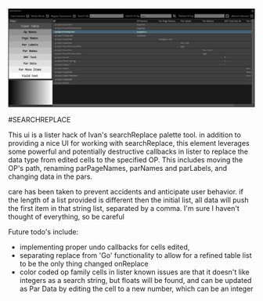 ![Screenshot](/SearchReplace/lib/samples/SearchReplace.png)

#SEARCHREPLACE  

This ui is a lister hack of Ivan's searchReplace palette tool. in addition to providing a nice UI for
working with searchReplace, this element leverages some powerful and potentially destructive callbacks
in lister to replace the data type from edited cells to the specified OP. This includes moving the OP's path, 
renaming parPageNames, parNames and parLabels, and changing data in the pars.  

care has been taken to prevent accidents and anticipate user behavior. if the length of a list provided
is different then the initial list, all data will push the first item in that string list, separated by
a comma. I'm sure I haven't thought of everything, so be careful

Future todo's include: 
- implementing proper undo callbacks for cells edited, 
- separating replace from 'Go' functionality to allow for a refined table list to be the only thing changed onReplace
- color coded op family cells in lister
known issues are that it doesn't like integers as a search string, but floats will be found, and can be 
updated as Par Data by editing the cell to a new number, which can be an integer